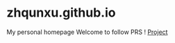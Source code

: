 # zhqunxu.github.io
My personal homepage
Welcome to follow PRS !
[Project](https://github.com/PRS-Organization)

